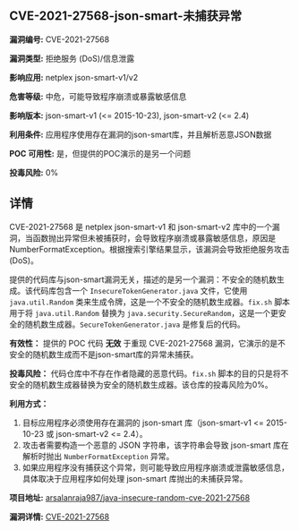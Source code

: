 ## CVE-2021-27568-json-smart-未捕获异常

**漏洞编号:** CVE-2021-27568

**漏洞类型:** 拒绝服务 (DoS)/信息泄露

**影响应用:** netplex json-smart-v1/v2

**危害等级:** 中危，可能导致程序崩溃或暴露敏感信息

**影响版本:** json-smart-v1 (<= 2015-10-23), json-smart-v2 (<= 2.4)

**利用条件:** 应用程序使用存在漏洞的json-smart库，并且解析恶意JSON数据

**POC 可用性:** 是，但提供的POC演示的是另一个问题

**投毒风险:** 0%

## 详情

CVE-2021-27568 是 netplex json-smart-v1 和 json-smart-v2 库中的一个漏洞，当函数抛出异常但未被捕获时，会导致程序崩溃或暴露敏感信息，原因是 NumberFormatException。根据搜索引擎结果显示，该漏洞会导致拒绝服务攻击 (DoS)。

提供的代码库与json-smart漏洞无关，描述的是另一个漏洞：不安全的随机数生成。该代码库包含一个 `InsecureTokenGenerator.java` 文件，它使用 `java.util.Random` 类来生成令牌，这是一个不安全的随机数生成器。`fix.sh` 脚本用于将 `java.util.Random` 替换为 `java.security.SecureRandom`，这是一个更安全的随机数生成器。`SecureTokenGenerator.java` 是修复后的代码。

**有效性：**
提供的 POC 代码 **无效** 于重现 CVE-2021-27568 漏洞，它演示的是不安全的随机数生成而不是json-smart库的异常未捕获。

**投毒风险：**
代码仓库中不存在作者隐藏的恶意代码。`fix.sh` 脚本的目的只是将不安全的随机数生成器替换为安全的随机数生成器。该仓库的投毒风险为0%。

**利用方式：**
1.  目标应用程序必须使用存在漏洞的 json-smart 库（json-smart-v1 <= 2015-10-23 或 json-smart-v2 <= 2.4）。
2.  攻击者需要构造一个恶意的 JSON 字符串，该字符串会导致 json-smart 库在解析时抛出 `NumberFormatException` 异常。
3.  如果应用程序没有捕获这个异常，则可能导致应用程序崩溃或泄露敏感信息，具体取决于应用程序如何处理 json-smart 库抛出的未捕获异常。

**项目地址:** [arsalanraja987/java-insecure-random-cve-2021-27568](https://github.com/arsalanraja987/java-insecure-random-cve-2021-27568)

**漏洞详情:** [CVE-2021-27568](https://nvd.nist.gov/vuln/detail/CVE-2021-27568)